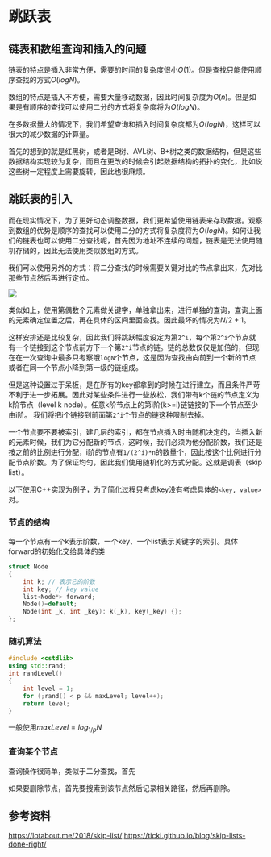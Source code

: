 # 跳跃表

## 链表和数组查询和插入的问题

链表的特点是插入非常方便，需要的时间的复杂度很小$O(1)$。但是查找只能使用顺序查找的方式$O(logN)$。

数组的特点是插入不方便，需要大量移动数据，因此时间复杂度为$O(n)$。但是如果是有顺序的查找可以使用二分的方式将复杂度将为$O(logN)$。

在多数据量大的情况下，我们希望查询和插入时间复杂度都为$O(logN)$，这样可以很大的减少数据的计算量。

首先的想到的就是红黑树，或者是B树、AVL树、B+树之类的数据结构，但是这些数据结构实现较为复杂，而且在更改的时候会引起数据结构的拓扑的变化，比如说这些树一定程度上需要旋转，因此也很麻烦。

## 跳跃表的引入

而在现实情况下，为了更好动态调整数据，我们更希望使用链表来存取数据。观察到数组的优势是顺序的查找可以使用二分的方式将复杂度将为$O(logN)$。如何让我们的链表也可以使用二分查找呢，首先因为地址不连续的问题，链表是无法使用随机存储的，因此无法使用类似数组的方式。

我们可以使用另外的方式：将二分查找的时候需要关键对比的节点拿出来，先对比那些节点然后再进行定位。

![](https://img2020.cnblogs.com/blog/1112216/202004/1112216-20200410114448240-1108428407.png)

类似如上，使用第偶数个元素做关键字，单独拿出来，进行单独的查询，查询上面的元素确定位置之后，再在具体的区间里面查找。因此最坏的情况为$N/2+1$。

这样安排还是比较复杂，因此我们将跳跃幅度设定为第`2^i`，每个第`2^i`个节点就有一个链接到这个节点前方下一个第`2^i`节点的链。链的总数仅仅是加倍的，但现在在一次查询中最多只考察哦`logN`个节点，这是因为查找由向前到一个新的节点或者在同一个节点小降到第一级的链组成。

但是这种设置过于呆板，是在所有的key都拿到的时候在进行建立，而且条件严苛不利于进一步拓展。因此对某些条件进行一些放松，我们带有k个链的节点定义为k阶节点（level k node）。任意k阶节点上的第i阶(k>=i)链链接的下一个节点至少由i阶。
我们将把i个链接到前面第`2^i`个节点的链这种限制去掉。

一个节点要不要被索引，建几层的索引，都在节点插入时由随机决定的，当插入新的元素时候，我们为它分配新的节点，这时候，我们必须为他分配阶数，我们还是按之前的比例进行分配，i阶的节点有`1/(2^i)*n`的数量个，因此按这个比例进行分配节点阶数。为了保证均匀，因此我们使用随机化的方式分配。这就是调表（skip list）。

以下使用C++实现为例子，为了简化过程只考虑key没有考虑具体的`<key, value>`对。

### 节点的结构

每一个节点有一个k表示阶数，一个key、一个list表示关键字的索引。具体forward的初始化交给具体的类

```c++
struct Node
{
    int k; // 表示它的阶数
    int key; // key value
    list<Node*> forward;
    Node()=default;
    Node(int _k, int _key): k(_k), key(_key) {};
};
```

### 随机算法

```c++
#include <cstdlib>
using std::rand;
int randLevel()
{
    int level = 1;
    for (;rand() < p && maxLevel; level++);
    return level;
}
```

一般使用$maxLevel=log_{1/p}{N}$

### 查询某个节点

查询操作很简单，类似于二分查找，首先

如果要删除节点，首先要搜索到该节点然后记录相关路径，然后再删除。



参考资料
------------
https://lotabout.me/2018/skip-list/
https://ticki.github.io/blog/skip-lists-done-right/